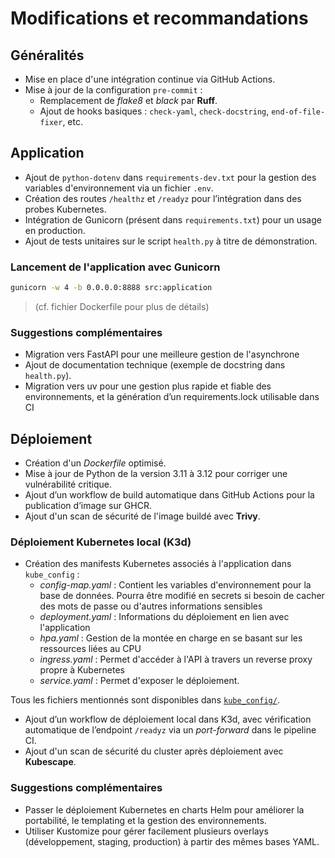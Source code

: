# Modifications et recommandations

## Généralités

- Mise en place d'une intégration continue via GitHub Actions.
- Mise à jour de la configuration `pre-commit` :
    - Remplacement de *flake8* et *black* par **Ruff**.
    - Ajout de hooks basiques : `check-yaml`, `check-docstring`, `end-of-file-fixer`, etc.

## Application

- Ajout de `python-dotenv` dans `requirements-dev.txt` pour la gestion des variables d'environnement via un fichier `.env`.
- Création des routes `/healthz` et `/readyz` pour l’intégration dans des probes Kubernetes.
- Intégration de Gunicorn (présent dans `requirements.txt`) pour un usage en production.
- Ajout de tests unitaires sur le script `health.py` à titre de démonstration.

### Lancement de l'application avec Gunicorn

```bash
gunicorn -w 4 -b 0.0.0.0:8888 src:application
```
> (cf. fichier Dockerfile pour plus de détails)

### Suggestions complémentaires

- Migration vers FastAPI pour une meilleure gestion de l'asynchrone
- Ajout de documentation technique (exemple de docstring dans `health.py`).
- Migration vers uv pour une gestion plus rapide et fiable des environnements, et la génération d’un requirements.lock utilisable dans CI

## Déploiement

- Création d'un _Dockerfile_ optimisé.
- Mise à jour de Python de la version 3.11 à 3.12 pour corriger une vulnérabilité critique.
- Ajout d’un workflow de build automatique dans GitHub Actions pour la publication d’image sur GHCR.
- Ajout d'un scan de sécurité de l'image buildé avec __Trivy__.

### Déploiement Kubernetes local (K3d)

- Création des manifests Kubernetes associés à l'application dans `kube_config` :
    - _config-map.yaml_ : Contient les variables d'environnement pour la base de données. Pourra être modifié en secrets si besoin de cacher des mots de passe ou d'autres informations sensibles
    - _deployment.yaml_ : Informations du déploiement en lien avec l'application
    - _hpa.yaml_ : Gestion de la montée en charge en se basant sur les ressources liées au CPU
    - _ingress.yaml_ : Permet d'accéder à l'API à travers un reverse proxy propre à Kubernetes
    - _service.yaml_ : Permet d'exposer le déploiement.

Tous les fichiers mentionnés sont disponibles dans [`kube_config/`](kube_config/).
- Ajout d’un workflow de déploiement local dans K3d, avec vérification automatique de l’endpoint `/readyz` via un _port-forward_ dans le pipeline CI.
- Ajout d'un scan de sécurité du cluster après déploiement avec __Kubescape__.

### Suggestions complémentaires

- Passer le déploiement Kubernetes en charts Helm pour améliorer la portabilité, le templating et la gestion des environnements.
- Utiliser Kustomize pour gérer facilement plusieurs overlays (développement, staging, production) à partir des mêmes bases YAML.
